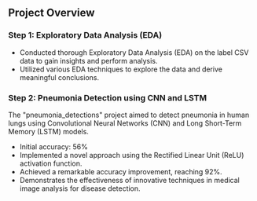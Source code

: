## Project Overview

### Step 1: Exploratory Data Analysis (EDA)
- Conducted thorough Exploratory Data Analysis (EDA) on the label CSV data to gain insights and perform analysis.
- Utilized various EDA techniques to explore the data and derive meaningful conclusions.

### Step 2: Pneumonia Detection using CNN and LSTM
The "pneumonia_detections" project aimed to detect pneumonia in human lungs using Convolutional Neural Networks (CNN) and Long Short-Term Memory (LSTM) models.
- Initial accuracy: 56%
- Implemented a novel approach using the Rectified Linear Unit (ReLU) activation function.
- Achieved a remarkable accuracy improvement, reaching 92%.
- Demonstrates the effectiveness of innovative techniques in medical image analysis for disease detection.
